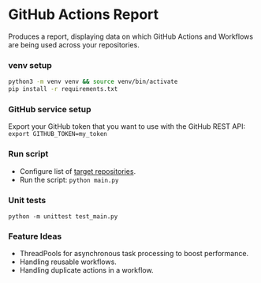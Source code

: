 # GitHub Actions Report
Produces a report, displaying data on which GitHub Actions and Workflows are being used across your repositories.

### venv setup 

```bash
python3 -m venv venv && source venv/bin/activate
pip install -r requirements.txt
```

### GitHub service setup

Export your GitHub token that you want to use with the GitHub REST API: `export GITHUB_TOKEN=my_token`

### Run script

- Configure list of [target repositories](config.py).
- Run the script: `python main.py`

### Unit tests

 `python -m unittest test_main.py`

### Feature Ideas

- ThreadPools for asynchronous task processing to boost performance.
- Handling reusable workflows.
- Handling duplicate actions in a workflow.